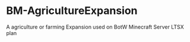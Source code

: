 # BM-AgricultureExpansion
A agriculture or farming Expansion used on BotW Minecraft Server LTSX plan
